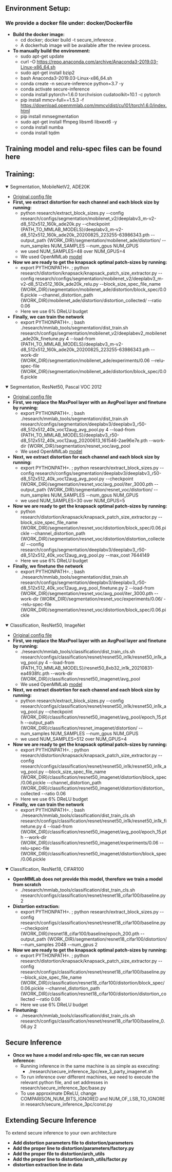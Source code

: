 ## Environment Setup:
### We provide a docker file under: docker/Dockerfile
- **Build the docker image:**
    - cd docker; docker build -t secure_inference .
    - A dockerhub image will be available after the review process.
- **To manually build the environment:**
    - sudo apt-get update
    - curl -O https://repo.anaconda.com/archive/Anaconda3-2019.03-Linux-x86_64.sh
    - sudo apt-get install bzip2
    - bash Anaconda3-2019.03-Linux-x86_64.sh
    - conda create -n secure-inference python=3.7 -y
    - conda activate secure-inference
    - conda install pytorch=1.6.0 torchvision cudatoolkit=10.1 -c pytorch
    - pip install mmcv-full==1.5.3 -f https://download.openmmlab.com/mmcv/dist/cu101/torch1.6.0/index.html
    - pip install mmsegmentation
    - sudo apt-get install ffmpeg libsm6 libxext6  -y
    - conda install numba
    - conda install tqdm

## Training model and relu-spec files can be found here

## Training:


<details open>
<summary>Segmentation, MobileNetV2, ADE20K</summary> 

- [Original config file](https://github.com/open-mmlab/mmsegmentation/blob/master/configs/mobilenet_v2/deeplabv3_m-v2-d8_512x512_160k_ade20k.py)
- **First, we extract distortion for each channel and each block size by running:** 
    - python research/extract_block_sizes.py --config research/configs/segmentation/mobilenet_v2/deeplabv3_m-v2-d8_512x512_160k_ade20k.py --checkpoint {PATH_TO_MMLAB_MODELS}/deeplabv3_m-v2-d8_512x512_160k_ade20k_20200825_223255-63986343.pth --output_path {WORK_DIR}/segmentation/mobilenet_ade/distortion/ --num_samples NUM_SAMPLES --num_gpus NUM_GPUS 
    - we used NUM_SAMPLES=48 over NUM_GPUS=4
    - We used OpenMMLab [model](https://download.openmmlab.com/mmsegmentation/v0.5/mobilenet_v2/deeplabv3_m-v2-d8_512x512_160k_ade20k/deeplabv3_m-v2-d8_512x512_160k_ade20k_20200825_223255-63986343.pth)
- **Now we are ready to get the knapsack optimal patch-sizes by running:**
  - export PYTHONPATH=. ; python research/distortion/knapsack/knapsack_patch_size_extractor.py --config research/configs/segmentation/mobilenet_v2/deeplabv3_m-v2-d8_512x512_160k_ade20k_relu.py --block_size_spec_file_name {WORK_DIR}/segmentation/mobilenet_ade/distortion/block_spec/0.06.pickle --channel_distortion_path  {WORK_DIR}/mobilenet_ade/distortion/distortion_collected/ --ratio 0.06
  - Here we use 6% DReLU budget
- **Finally, we can train the network**
  - export PYTHONPATH=. ; bash ./research/mmlab_tools/segmentation/dist_train.sh research/configs/segmentation/mobilenet_v2/deeplabev2_mobilenet_ade20k_finetune.py 4 --load-from {PATH_TO_MMLAB_MODELS}/deeplabv3_m-v2-d8_512x512_160k_ade20k_20200825_223255-63986343.pth --work-dir
    {WORK_DIR}/segmentation/mobilenet_ade/experiments/0.06 --relu-spec-file
    {WORK_DIR}/segmentation/mobilenet_ade/distortion/block_spec/0.06.pickle

</details>

<details open>
<summary>Segmentation, ResNet50, Pascal VOC 2012</summary> 

- [Original config file](https://github.com/open-mmlab/mmsegmentation/blob/master/configs/deeplabv3/deeplabv3_r50-d8_512x512_40k_voc12aug.py)
- **First, we replace the MaxPool layer with an AvgPool layer and finetune by running:** 
    - export PYTHONPATH=. ; bash ./research/mmlab_tools/segmentation/dist_train.sh research/configs/segmentation/deeplabv3/deeplabv3_r50-d8_512x512_40k_voc12aug_avg_pool.py 4 --load-from {PATH_TO_MMLAB_MODELS}/deeplabv3_r50-d8_512x512_40k_voc12aug_20200613_161546-2ae96e7e.pth --work-dir
      {WORK_DIR}/segmentation/resnet_voc/avg_pool
    - We used OpenMMLab [model](https://download.openmmlab.com/mmsegmentation/v0.5/deeplabv3/deeplabv3_r50-d8_512x512_40k_voc12aug/deeplabv3_r50-d8_512x512_40k_voc12aug_20200613_161546-2ae96e7e.pth)
- **Next, we extract distortion for each channel and each block size by running:**
    - export  PYTHONPATH=. ; python research/extract_block_sizes.py --config research/configs/segmentation/deeplabv3/deeplabv3_r50-d8_512x512_40k_voc12aug_avg_pool.py --checkpoint
      {WORK_DIR}/segmentation/resnet_voc/avg_pool/iter_3000.pth --output_path {WORK_DIR}/segmentation/resnet_voc/distortion/ --num_samples NUM_SAMPLES --num_gpus NUM_GPUS 
    - we used NUM_SAMPLES=30 over NUM_GPUS=5
- **Now we are ready to get the knapsack optimal patch-sizes by running:**
  - python research/distortion/knapsack/knapsack_patch_size_extractor.py --block_size_spec_file_name {WORK_DIR}/segmentation/resnet_voc/distortion/block_spec/0.06.pickle --channel_distortion_path {WORK_DIR}/segmentation/resnet_voc/distortion/distortion_collected/ --config research/configs/segmentation/deeplabv3/deeplabv3_r50-d8_512x512_40k_voc12aug_avg_pool.py --max_cost 7644149
  - Here we use 6% DReLU budget
- **Finally, we finetune the network**
  - export PYTHONPATH=. ; bash ./research/mmlab_tools/segmentation/dist_train.sh research/configs/segmentation/deeplabv3/deeplabv3_r50-d8_512x512_40k_voc12aug_avg_pool_finetune.py 2 --load-from {WORK_DIR}/segmentation/resnet_voc/avg_pool/iter_3000.pth --work-dir {WORK_DIR}/segmentation/resnet_voc/experiments/0.06/ --relu-spec-file {WORK_DIR}/segmentation/resnet_voc/distortion/block_spec/0.06.pickle

</details>

<details open>
<summary>Classification, ResNet50, ImageNet</summary> 

- [Original config file](https://github.com/open-mmlab/mmclassification/blob/master/configs/resnet/resnet50_8xb32_in1k.py)
- **First, we replace the MaxPool layer with an AvgPool layer and finetune by running:**
    - ./research/mmlab_tools/classification/dist_train_cls.sh research/configs/classification/resnet/resnet50_in1k/resnet50_in1k_avg_pool.py 4 --load-from {PATH_TO_MMLAB_MODELS}/resnet50_8xb32_in1k_20210831-ea4938fc.pth --work-dir
      {WORK_DIR}/classification/resnet50_imagenet/avg_pool
    - We used OpenMMLab [model](https://download.openmmlab.com/mmclassification/v0/resnet/resnet50_8xb32_in1k_20210831-ea4938fc.pth)
- **Next, we extract disotrtion for each channel and each block size by running:** 
    - python research/extract_block_sizes.py --config research/configs/classification/resnet/resnet50_in1k/resnet50_in1k_avg_pool.py --checkpoint
      {WORK_DIR}/classification/resnet50_imagenet/avg_pool/epoch_15.pth --output_path {WORK_DIR}/classification/resnet_imagenet/distortion/ --num_samples NUM_SAMPLES --num_gpus NUM_GPUS 
    - we used NUM_SAMPLES=512 over NUM_GPUS=4
- **Now we are ready to get the knapsack optimal patch-sizes by running:**
    - export PYTHONPATH=. ; python research/distortion/knapsack/knapsack_patch_size_extractor.py --config research/configs/classification/resnet/resnet50_in1k/resnet50_in1k_avg_pool.py --block_size_spec_file_name
      {WORK_DIR}/classification/resnet50_imagenet/distortion/block_spec/0.06.pickle --channel_distortion_path
      {WORK_DIR}/classification/resnet50_imagenet/distortion/distortion_collected --ratio 0.06
    - Here we use 6% DReLU budget
- **Finally, we can train the network**
    - export PYTHONPATH=. ; bash ./research/mmlab_tools/classification/dist_train_cls.sh research/configs/classification/resnet/resnet50_in1k/resnet50_in1k_finetune.py 4 --load-from {WORK_DIR}/classification/resnet50_imagenet/avg_pool/epoch_15.pth --work-dir {WORK_DIR}/classification/resnet50_imagenet/experiments/0.06 --relu-spec-file {WORK_DIR}/classification/resnet50_imagenet/distortion/block_spec/0.06.pickle
</details>

<details open>
<summary> Classification, ResNet18, CIFAR100</summary> 

- **OpenMMLab does not provide this model, therefore we train a model from scratch**
    - ./research/mmlab_tools/classification/dist_train_cls.sh research/configs/classification/resnet/resnet18_cifar100/baseline.py 2
- **Distortion extraction:**
    - export  PYTHONPATH=. ; python research/extract_block_sizes.py --config research/configs/classification/resnet/resnet18_cifar100/baseline.py --checkpoint {WORK_DIR}/resnet18_cifar100/baseline/epoch_200.pth --output_path {WORK_DIR}/segmentation/resnet18_cifar100/distortion/ --num_samples 2048 --num_gpus 2
- **Now we are ready to get the knapsack optimal patch-sizes by running:**
    - export PYTHONPATH=. ; python research/distortion/knapsack/knapsack_patch_size_extractor.py --config research/configs/classification/resnet/resnet18_cifar100/baseline.py --block_size_spec_file_name
      {WORK_DIR}/classification/resnet18_cifar100/distortion/block_spec/0.06.pickle --channel_distortion_path
      {WORK_DIR}/classification/resnet18_cifar100/distortion/distortion_collected --ratio 0.06
    - Here we use 6% DReLU budget
- **Finetuning:**
    - ./research/mmlab_tools/classification/dist_train_cls.sh research/configs/classification/resnet/resnet18_cifar100/baseline_0.06.py 2
  
</details>

## Secure Inference
- **Once we have a model and relu-spec file, we can run secure inference:**
    - Running inference in the same machine is as simple as executing:
        - ./research/secure_inference_3pc/exe_3_party_imagenet.sh
    - To run inference over different machines, we need to execute the relevant python file, and set addresses in research/secure_inference_3pc/base.py
    - To use approximate DReLU, change COMPARISON_NUM_BITS_IGNORED and NUM_OF_LSB_TO_IGNORE in research/secure_inference_3pc/const.py

## Extending Secure Inference
To extend secure inference to your own architecture

- **Add distortion parameters file to distortion/parameters**
- **Add the proper line to distortion/parameters/factory.py**
- **Add the proper file to distortion/arch_utils**
- **Add the proper line to distortion/arch_utils/factor.py**
- **distortion extraction line in data**

